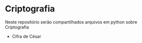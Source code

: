 # Criptografia
Neste reposítório serão compartilhados arquivos em python sobre Criptografia

- Cifra de César
